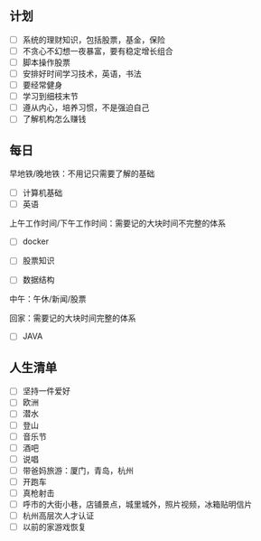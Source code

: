 ## 计划

-   [ ] 系统的理财知识，包括股票，基金，保险
-   [ ] 不贪心不幻想一夜暴富，要有稳定增长组合
-   [ ] 脚本操作股票
-   [ ] 安排好时间学习技术，英语，书法
-   [ ] 要经常健身
-   [ ] 学习到细枝末节
-   [ ] 遵从内心，培养习惯，不是强迫自己
-   [ ] 了解机构怎么赚钱

## 每日

早地铁/晚地铁：不用记只需要了解的基础

-   [ ] 计算机基础
-   [ ] 英语

上午工作时间/下午工作时间：需要记的大块时间不完整的体系

-   [ ] docker

-   [ ] 股票知识
-   [ ] 数据结构

中午：午休/新闻/股票

回家：需要记的大块时间完整的体系

-   [ ] JAVA

## 人生清单

-   [ ] 坚持一件爱好
-   [ ] 欧洲
-   [ ] 潜水
-   [ ] 登山
-   [ ] 音乐节
-   [ ] 酒吧
-   [ ] 说唱
-   [ ] 带爸妈旅游：厦门，青岛，杭州
-   [ ] 开跑车
-   [ ] 真枪射击
-   [ ] 呼市的大街小巷，店铺景点，城里城外，照片视频，冰箱贴明信片
-   [ ] 杭州高层次人才认证
-   [ ] 以前的家游戏恢复
